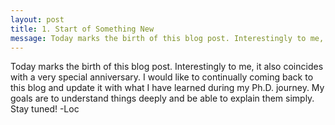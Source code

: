 ```yaml
---
layout: post
title: 1. Start of Something New
message: Today marks the birth of this blog post. Interestingly to me, it also coincides with a very special anniversary. I would like to continually coming back to this blog and update it with what I have learned during my Ph.D. journey. My goals are to understand things deeply and be able to explain them simply. Stay tuned! -Loc
---
```


Today marks the birth of this blog post. Interestingly to me, it also coincides with a very special anniversary. I would like to continually coming back to this blog and update it with what I have learned during my Ph.D. journey. My goals are to understand things deeply and be able to explain them simply. Stay tuned! -Loc